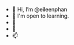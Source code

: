 - 👋 Hi, I’m @eileenphan
- 👀 I'm open to learning. 
- 🌱
- 💞️ 
- 📫 

<!---
eileenphan/eileenphan is a ✨ special ✨ repository because its `README.md` (this file) appears on your GitHub profile.
You can click the Preview link to take a look at your changes.
--->
